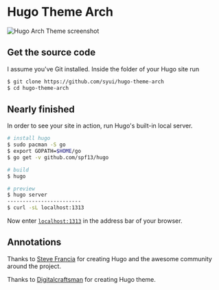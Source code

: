 # Hugo Theme Arch

![Hugo Arch Theme screenshot](https://raw.githubusercontent.com/syui/hugo-theme-arch/master/images/screen.png)

## Get the source code

I assume you've Git installed. Inside the folder of your Hugo site run

```bash
$ git clone https://github.com/syui/hugo-theme-arch
$ cd hugo-theme-arch
```

## Nearly finished

In order to see your site in action, run Hugo's built-in local server.

```bash
# install hugo
$ sudo pacman -S go
$ export GOPATH=$HOME/go
$ go get -v github.com/spf13/hugo

# build
$ hugo

# preview
$ hugo server
------------------------
$ curl -sL localhost:1313
```

Now enter [`localhost:1313`](//localhost:1313) in the address bar of your browser.

## Annotations

Thanks to [Steve Francia](//github.com/spf13) for creating Hugo and the awesome community around the project.

Thanks to [Digitalcraftsman](https://github.com/digitalcraftsman) for creating Hugo theme.

